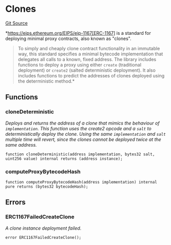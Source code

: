 # Clones
[Git Source](https://github.com/1inch/cross-chain-swap/blob/dc0ae325b453eb92201e3de6c74cc1cd6558cced/contracts/libraries/Clones.sol)

*https://eips.ethereum.org/EIPS/eip-1167[ERC-1167] is a standard for
deploying minimal proxy contracts, also known as "clones".
> To simply and cheaply clone contract functionality in an immutable way, this standard specifies
> a minimal bytecode implementation that delegates all calls to a known, fixed address.
The library includes functions to deploy a proxy using either `create` (traditional deployment) or `create2`
(salted deterministic deployment). It also includes functions to predict the addresses of clones deployed using the
deterministic method.*


## Functions
### cloneDeterministic

*Deploys and returns the address of a clone that mimics the behaviour of `implementation`.
This function uses the create2 opcode and a `salt` to deterministically deploy
the clone. Using the same `implementation` and `salt` multiple time will revert, since
the clones cannot be deployed twice at the same address.*


```solidity
function cloneDeterministic(address implementation, bytes32 salt, uint256 value) internal returns (address instance);
```

### computeProxyBytecodeHash


```solidity
function computeProxyBytecodeHash(address implementation) internal pure returns (bytes32 bytecodeHash);
```

## Errors
### ERC1167FailedCreateClone
*A clone instance deployment failed.*


```solidity
error ERC1167FailedCreateClone();
```


